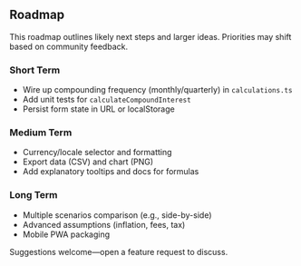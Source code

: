 ## Roadmap

This roadmap outlines likely next steps and larger ideas. Priorities may shift based on community feedback.

### Short Term
- Wire up compounding frequency (monthly/quarterly) in `calculations.ts`
- Add unit tests for `calculateCompoundInterest`
- Persist form state in URL or localStorage

### Medium Term
- Currency/locale selector and formatting
- Export data (CSV) and chart (PNG)
- Add explanatory tooltips and docs for formulas

### Long Term
- Multiple scenarios comparison (e.g., side-by-side)
- Advanced assumptions (inflation, fees, tax)
- Mobile PWA packaging

Suggestions welcome—open a feature request to discuss.

